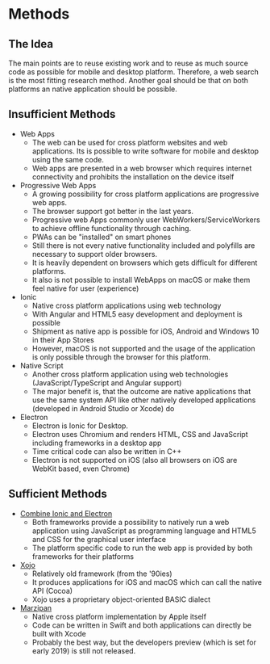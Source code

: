 # Methods
## The Idea
The main points are to reuse existing work and to reuse as much source code as possible for mobile and desktop platform. Therefore, a web search is the most fitting research method. Another goal should be that on both platforms an native application should be possible.

## Insufficient Methods
* Web Apps
    + The web can be used for cross platform websites and web applications. Its is possible to write software for mobile and desktop using the same code.
    - Web apps are presented in a web browser which requires internet connectivity and prohibits the installation on the device itself
* Progressive Web Apps
    + A growing possibility for cross platform applications are progressive web apps. 
    + The browser support got better in the last years.
    + Progressive web Apps commonly user WebWorkers/ServiceWorkers to achieve offline functionality through caching.
    + PWAs can be "installed" on smart phones
    - Still there is not every native functionality included and polyfills are necessary to support older browsers.
    - It is heavily dependent on browsers which gets difficult for different platforms.
    - It also is not possible to install WebApps on macOS or make them feel native for user (experience)
* Ionic
    + Native cross platform applications using web technology
    + With Angular and HTML5 easy development and deployment is possible
    + Shipment as native app is possible for iOS, Android and Windows 10 in their App Stores
    - However, macOS is not supported and the usage of the application is only possible through the browser for this platform.
* Native Script
    + Another cross platform application using web technologies (JavaScript/TypeScript and Angular support)
    + The major benefit is, that the outcome are native applications that use the same system API like other natively developed applications (developed in Android Studio or Xcode) do 
* Electron
    + Electron is Ionic for Desktop.
    + Electron uses Chromium and renders HTML, CSS and JavaScript including frameworks in a desktop app
    + Time critical code can also be written in C++
    - Electron is not supported on iOS (also all browsers on iOS are WebKit based, even Chrome)
## Sufficient Methods
* [Combine Ionic and Electron](ionic_electron.md "Go to combine Ionic and Electron")
    * Both frameworks provide a possibility to natively run a web application using JavaScript as programming language and HTML5 and CSS for the graphical user interface
    * The platform specific code to run the web app is provided by both frameworks for their platforms
* [Xojo](xojo.md "Go to Xojo")
    * Relatively old framework (from the '90ies)
    * It produces applications for iOS and macOS which can call the native API (Cocoa)
    * Xojo uses a proprietary object-oriented BASIC dialect
* [Marzipan](marzipan.md "Go to Marzipan")
    * Native cross platform implementation by Apple itself
    * Code can be written in Swift and both applications can directly be built with Xcode
    * Probably the best way, but the developers preview (which is set for early 2019) is still not released.